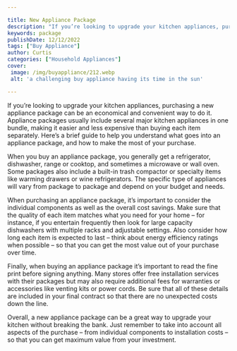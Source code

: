 ```yaml
---

title: New Appliance Package
description: "If you’re looking to upgrade your kitchen appliances, purchasing a new appliance package can be an economical and convenient way t...continue on"
keywords: package
publishDate: 12/12/2022
tags: ["Buy Appliance"]
author: Curtis
categories: ["Household Appliances"]
cover: 
 image: /img/buyappliance/212.webp
 alt: 'a challenging buy appliance having its time in the sun'

---
```


If you’re looking to upgrade your kitchen appliances, purchasing a new appliance package can be an economical and convenient way to do it. Appliance packages usually include several major kitchen appliances in one bundle, making it easier and less expensive than buying each item separately. Here’s a brief guide to help you understand what goes into an appliance package, and how to make the most of your purchase. 

When you buy an appliance package, you generally get a refrigerator, dishwasher, range or cooktop, and sometimes a microwave or wall oven. Some packages also include a built-in trash compactor or specialty items like warming drawers or wine refrigerators. The specific type of appliances will vary from package to package and depend on your budget and needs. 

When purchasing an appliance package, it’s important to consider the individual components as well as the overall cost savings. Make sure that the quality of each item matches what you need for your home – for instance, if you entertain frequently then look for large capacity dishwashers with multiple racks and adjustable settings. Also consider how long each item is expected to last – think about energy efficiency ratings when possible – so that you can get the most value out of your purchase over time. 

Finally, when buying an appliance package it’s important to read the fine print before signing anything. Many stores offer free installation services with their packages but may also require additional fees for warranties or accessories like venting kits or power cords. Be sure that all of these details are included in your final contract so that there are no unexpected costs down the line. 

Overall, a new appliance package can be a great way to upgrade your kitchen without breaking the bank. Just remember to take into account all aspects of the purchase – from individual components to installation costs – so that you can get maximum value from your investment.
